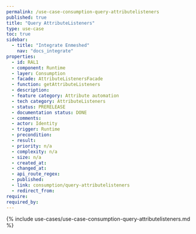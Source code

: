 ```yaml
---
permalink: /use-case-consumption-query-attributelisteners
published: true
title: "Query AttributeListeners"
type: use-case
toc: true
sidebar:
  - title: "Integrate Enmeshed"
    nav: "docs_integrate"
properties:
  - id: RAL1
  - component: Runtime
  - layer: Consumption
  - facade: AttributeListenersFacade
  - function: getAttributeListeners
  - description:
  - feature category: Attribute automation
  - tech category: AttributeListeners
  - status: PRERELEASE
  - documentation status: DONE
  - comments:
  - actor: Identity
  - trigger: Runtime
  - precondition:
  - result:
  - priority: n/a
  - complexity: n/a
  - size: n/a
  - created_at:
  - changed_at:
  - api_route_regex:
  - published:
  - link: consumption/query-attributelisteners
  - redirect_from:
require:
required_by:
---
```


{% include use-cases/use-case-consumption-query-attributelisteners.md %}
